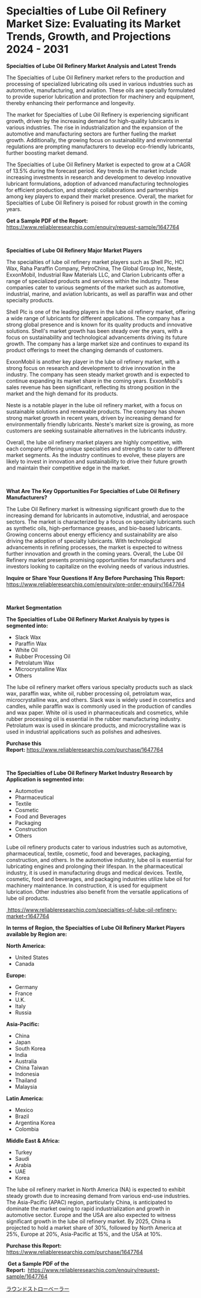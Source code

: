<p><h1>Specialties of Lube Oil Refinery Market Size: Evaluating its Market Trends, Growth, and Projections 2024 - 2031</h1></p><p><strong>Specialties of Lube Oil Refinery Market Analysis and Latest Trends</strong></p>
<p><p>The Specialties of Lube Oil Refinery market refers to the production and processing of specialized lubricating oils used in various industries such as automotive, manufacturing, and aviation. These oils are specially formulated to provide superior lubrication and protection for machinery and equipment, thereby enhancing their performance and longevity.</p><p>The market for Specialties of Lube Oil Refinery is experiencing significant growth, driven by the increasing demand for high-quality lubricants in various industries. The rise in industrialization and the expansion of the automotive and manufacturing sectors are further fueling the market growth. Additionally, the growing focus on sustainability and environmental regulations are prompting manufacturers to develop eco-friendly lubricants, further boosting market demand.</p><p>The Specialties of Lube Oil Refinery Market is expected to grow at a CAGR of 13.5% during the forecast period. Key trends in the market include increasing investments in research and development to develop innovative lubricant formulations, adoption of advanced manufacturing technologies for efficient production, and strategic collaborations and partnerships among key players to expand their market presence. Overall, the market for Specialties of Lube Oil Refinery is poised for robust growth in the coming years.</p></p>
<p><strong>Get a Sample PDF of the Report:&nbsp;</strong> <a href="https://www.reliableresearchiq.com/enquiry/request-sample/1647764">https://www.reliableresearchiq.com/enquiry/request-sample/1647764</a></p>
<p>&nbsp;</p>
<p><strong>Specialties of Lube Oil Refinery Major Market Players</strong></p>
<p><p>The specialties of lube oil refinery market players such as Shell Plc, HCI Wax, Raha Paraffin Company, PetroChina, The Global Group Inc, Neste, ExxonMobil, Industrial Raw Materials LLC, and Clarion Lubricants offer a range of specialized products and services within the industry. These companies cater to various segments of the market such as automotive, industrial, marine, and aviation lubricants, as well as paraffin wax and other specialty products.</p><p>Shell Plc is one of the leading players in the lube oil refinery market, offering a wide range of lubricants for different applications. The company has a strong global presence and is known for its quality products and innovative solutions. Shell's market growth has been steady over the years, with a focus on sustainability and technological advancements driving its future growth. The company has a large market size and continues to expand its product offerings to meet the changing demands of customers.</p><p>ExxonMobil is another key player in the lube oil refinery market, with a strong focus on research and development to drive innovation in the industry. The company has seen steady market growth and is expected to continue expanding its market share in the coming years. ExxonMobil's sales revenue has been significant, reflecting its strong position in the market and the high demand for its products.</p><p>Neste is a notable player in the lube oil refinery market, with a focus on sustainable solutions and renewable products. The company has shown strong market growth in recent years, driven by increasing demand for environmentally friendly lubricants. Neste's market size is growing, as more customers are seeking sustainable alternatives in the lubricants industry.</p><p>Overall, the lube oil refinery market players are highly competitive, with each company offering unique specialties and strengths to cater to different market segments. As the industry continues to evolve, these players are likely to invest in innovation and sustainability to drive their future growth and maintain their competitive edge in the market.</p></p>
<p>&nbsp;</p>
<p><strong>What Are The Key Opportunities For Specialties of Lube Oil Refinery Manufacturers?</strong></p>
<p><p>The Lube Oil Refinery market is witnessing significant growth due to the increasing demand for lubricants in automotive, industrial, and aerospace sectors. The market is characterized by a focus on specialty lubricants such as synthetic oils, high-performance greases, and bio-based lubricants. Growing concerns about energy efficiency and sustainability are also driving the adoption of specialty lubricants. With technological advancements in refining processes, the market is expected to witness further innovation and growth in the coming years. Overall, the Lube Oil Refinery market presents promising opportunities for manufacturers and investors looking to capitalize on the evolving needs of various industries.</p></p>
<p><strong>Inquire or Share Your Questions If Any Before Purchasing This Report:</strong> <a href="https://www.reliableresearchiq.com/enquiry/pre-order-enquiry/1647764">https://www.reliableresearchiq.com/enquiry/pre-order-enquiry/1647764</a></p>
<p>&nbsp;</p>
<p><strong>Market Segmentation</strong></p>
<p><strong>The Specialties of Lube Oil Refinery Market Analysis by types is segmented into:</strong></p>
<p><ul><li>Slack Wax</li><li>Paraffin Wax</li><li>White Oil</li><li>Rubber Processing Oil</li><li>Petrolatum Wax</li><li>Microcrystalline Wax</li><li>Others</li></ul></p>
<p><p>The lube oil refinery market offers various specialty products such as slack wax, paraffin wax, white oil, rubber processing oil, petrolatum wax, microcrystalline wax, and others. Slack wax is widely used in cosmetics and candles, while paraffin wax is commonly used in the production of candles and wax paper. White oil is used in pharmaceuticals and cosmetics, while rubber processing oil is essential in the rubber manufacturing industry. Petrolatum wax is used in skincare products, and microcrystalline wax is used in industrial applications such as polishes and adhesives.</p></p>
<p><strong>Purchase this Report:&nbsp;</strong><a href="https://www.reliableresearchiq.com/purchase/1647764">https://www.reliableresearchiq.com/purchase/1647764</a></p>
<p>&nbsp;</p>
<p><strong>The Specialties of Lube Oil Refinery Market Industry Research by Application is segmented into:</strong></p>
<p><ul><li>Automotive</li><li>Pharmaceutical</li><li>Textile</li><li>Cosmetic</li><li>Food and Beverages</li><li>Packaging</li><li>Construction</li><li>Others</li></ul></p>
<p><p>Lube oil refinery products cater to various industries such as automotive, pharmaceutical, textile, cosmetic, food and beverages, packaging, construction, and others. In the automotive industry, lube oil is essential for lubricating engines and prolonging their lifespan. In the pharmaceutical industry, it is used in manufacturing drugs and medical devices. Textile, cosmetic, food and beverages, and packaging industries utilize lube oil for machinery maintenance. In construction, it is used for equipment lubrication. Other industries also benefit from the versatile applications of lube oil products.</p></p>
<p><a href="https://www.reliableresearchiq.com/specialties-of-lube-oil-refinery-market-r1647764">&nbsp;https://www.reliableresearchiq.com/specialties-of-lube-oil-refinery-market-r1647764</a></p>
<p><strong>In terms of Region, the Specialties of Lube Oil Refinery Market Players available by Region are:</strong></p>
<p>
    <p> <strong> North America: </strong>
        <ul>
            <li>United States</li>
            <li>Canada</li>
        </ul>
        </p> 
    <p> <strong> Europe: </strong>
        <ul>
            <li>Germany</li>
            <li>France</li>
            <li>U.K.</li>
            <li>Italy</li>
            <li>Russia</li>
        </ul>
        </p> 
    <p> <strong> Asia-Pacific: </strong>
        <ul>
            <li>China</li>
            <li>Japan</li>
            <li>South Korea</li>
            <li>India</li>
            <li>Australia</li>
            <li>China Taiwan</li>
            <li>Indonesia</li>
            <li>Thailand</li>
            <li>Malaysia</li>
        </ul>
        </p> 
    <p> <strong> Latin America: </strong>
        <ul>
            <li>Mexico</li>
            <li>Brazil</li>
            <li>Argentina Korea</li>
            <li>Colombia</li>
        </ul>
        </p> 
    <p> <strong> Middle East & Africa: </strong>
        <ul>
            <li>Turkey</li>
            <li>Saudi</li>
            <li>Arabia</li>
            <li>UAE</li>
            <li>Korea</li>
        </ul>
    </p>
    </p>
<p><p>The lube oil refinery market in North America (NA) is expected to exhibit steady growth due to increasing demand from various end-use industries. The Asia-Pacific (APAC) region, particularly China, is anticipated to dominate the market owing to rapid industrialization and growth in automotive sector. Europe and the USA are also expected to witness significant growth in the lube oil refinery market. By 2025, China is projected to hold a market share of 30%, followed by North America at 25%, Europe at 20%, Asia-Pacific at 15%, and the USA at 10%.</p></p>
<p><strong>Purchase this Report: </strong><a href="https://www.reliableresearchiq.com/purchase/1647764">https://www.reliableresearchiq.com/purchase/1647764</a></p>
<p>&nbsp;<strong>Get a Sample PDF of the Report:&nbsp;&nbsp;</strong><a href="https://www.reliableresearchiq.com/enquiry/request-sample/1647764">https://www.reliableresearchiq.com/enquiry/request-sample/1647764</a></p>
<p><strong></strong></p>
<p><p><a href="https://github.com/BoydYundt1/Market-Research-Report-List-2/blob/main/2193638186564.md">ラウンドストローベーラー</a></p></p>